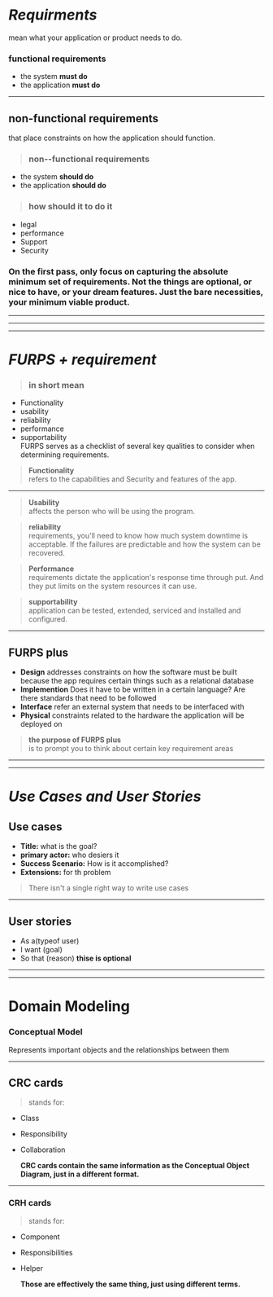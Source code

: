 # ***Requirments***
mean what your application or product needs to do.  
  
### **functional requirements** 
* the system **must do**
* the application **must do**
___
## non-functional requirements
 that place constraints on how the application should function.  
 >### non--functional requirements  
* the system **should do**
* the application **should do**  

>###  **how should it to do it**
* legal
* performance
* Support
* Security   
 ### **On the first pass, only focus on capturing the absolute minimum set of requirements. Not the things are optional, or nice to have, or your dream features. Just the bare necessities, your minimum viable product.**

 ____
 ____
 ____
 # ***FURPS + requirement***  
 > ### in short mean  
  
 * Functionality 
 * usability
 * reliability
 * performance  
 * supportability  
  FURPS serves as a checklist of several key qualities to consider when determining requirements.  
  > **Functionality**  
   refers to the capabilities and Security and features of the app. 
   ___  
  > **Usability**  
    affects the person who will be using the program. 

 
  > **reliability**   
 requirements, you'll need to know how much system downtime is acceptable. If the failures are predictable and how the system can be recovered.  

 > **Performance**  
  requirements dictate the application's response time through put. And they put limits on the system resources it can use.  

> **supportability**  
   application can be tested, extended, serviced and installed and configured.
___
## FURPS plus 
* **Design** addresses constraints on how the software must be built because the app requires certain things such as a relational database
* **Implemention** Does it have to be written in a certain language? Are there standards that need to be followed
* **Interface** refer an external system that needs to be interfaced with
* **Physical** constraints related to the hardware the application will be deployed on

 >**the purpose of FURPS plus**   
 is to prompt you to think about certain key requirement areas
 ___
 ___
 # ***Use Cases and User Stories***   
 ## Use cases
 * **Title:** what is the goal?
 * **primary actor:** who desiers it  
 * **Success Scenario:** How is it accomplished?  
 * **Extensions:** for th problem  

 
 >There isn't a single right way to write use cases 
 ---

## User stories
* As a(typeof user)
* I want (goal)
* So that (reason) **thise is optional**
___
___
# Domain Modeling
### Conceptual Model
Represents important objects and the relationships between them
___
## CRC cards
>stands for:
* Class
* Responsibility 
* Collaboration  

  **CRC cards contain the same information as the Conceptual Object Diagram, just in a different format.**

---
### **CRH cards**
>stands for:
* Component
* Responsibilities 
* Helper   

  **Those are effectively the same thing, just using different terms.**
